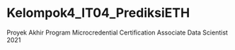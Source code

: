 # Kelompok4_IT04_PrediksiETH
Proyek Akhir Program Microcredential Certification Associate Data Scientist 2021
